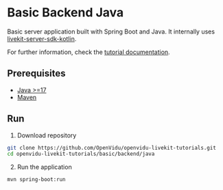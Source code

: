 # Basic Backend Java

Basic server application built with Spring Boot and Java. It internally uses [livekit-server-sdk-kotlin](https://github.com/livekit/server-sdk-kotlin).

For further information, check the [tutorial documentation](https://livekit-tutorials.openvidu.io/basic/backend/java).

## Prerequisites

-   [Java >=17](https://www.java.com/en/download/)
-   [Maven](https://maven.apache.org/download.cgi)

## Run

1. Download repository

```bash
git clone https://github.com/OpenVidu/openvidu-livekit-tutorials.git
cd openvidu-livekit-tutorials/basic/backend/java
```

2. Run the application

```bash
mvn spring-boot:run
```
